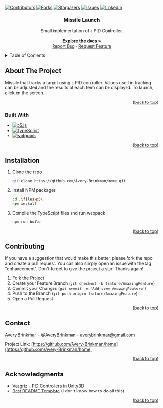 <div id="top"></div>

[![Contributors][contributors-shield]][contributors-url]
[![Forks][forks-shield]][forks-url]
[![Stargazers][stars-shield]][stars-url]
[![Issues][issues-shield]][issues-url]
[![LinkedIn][linkedin-shield]][linkedin-url]

<h3 align="center">Missile Launch</h3>

  <p align="center">
    Small implementation of a PID Controller.
    <br />
    <br />
    <a href="https://github.com/Avery-Brinkman/home"><strong>Explore the docs »</strong></a>
    <br />
    <a href="https://github.com/Avery-Brinkman/home/issues">Report Bug</a>
    ·
    <a href="https://github.com/Avery-Brinkman/home/issues">Request Feature</a>
  </p>
</div>

<!-- TABLE OF CONTENTS -->
<details>
  <summary>Table of Contents</summary>
  <ol>
    <li>
      <a href="#about-the-project">About The Project</a>
      <ul>
        <li><a href="#built-with">Built With</a></li>
      </ul>
    </li>
    <li><a href="#installation">Installation</a></li>
    <li><a href="#contributing">Contributing</a></li>
    <li><a href="#contact">Contact</a></li>
    <li><a href="#acknowledgments">Acknowledgments</a></li>
  </ol>
</details>

<!-- ABOUT THE PROJECT -->

## About The Project

Missile that tracks a target using a PID controller. Values used in tracking can be adjusted and the results of each term can be displayed. To launch, click on the screen.

<p align="right">(<a href="#top">back to top</a>)</p>

### Built With

- [![p5.js][p5.js]][p5-url]
- [![TypeScript][typescriptlang.org]][typescript-url]
- [![webpack][webpack.js.com]][webpack-url]

<p align="right">(<a href="#top">back to top</a>)</p>

## Installation

1. Clone the repo
   ```sh
   git clone https://github.com/Avery-Brinkman/home.git
   ```
2. Install NPM packages
   ```sh
   cd .\files\p5\
   npm install
   ```
3. Compile the TypeScript files and run webpack
   ```sh
   npm run build
   ```

<p align="right">(<a href="#top">back to top</a>)</p>

<!-- CONTRIBUTING -->

## Contributing

If you have a suggestion that would make this better, please fork the repo and create a pull request. You can also simply open an issue with the tag "enhancement".
Don't forget to give the project a star! Thanks again!

1. Fork the Project
2. Create your Feature Branch (`git checkout -b feature/AmazingFeature`)
3. Commit your Changes (`git commit -m 'Add some AmazingFeature'`)
4. Push to the Branch (`git push origin feature/AmazingFeature`)
5. Open a Pull Request

<p align="right">(<a href="#top">back to top</a>)</p>

<!-- CONTACT -->

## Contact

Avery Brinkman - [@AveryBrinkman](https://twitter.com/AveryBrinkman) - averybrinkman@gmail.com

Project Link: [https://github.com/Avery-Brinkman/home](https://github.com/Avery-Brinkman/home)

<p align="right">(<a href="#top">back to top</a>)</p>

<!-- ACKNOWLEDGMENTS -->

## Acknowledgments

- [Vazgriz - PID Controllers in Unity3D](https://youtu.be/y3K6FUgrgXw)
- [Best README Template](https://github.com/othneildrew/Best-README-Template) (I don't know how to do all this)

<p align="right">(<a href="#top">back to top</a>)</p>

<!-- MARKDOWN LINKS & IMAGES -->
<!-- https://www.markdownguide.org/basic-syntax/#reference-style-links -->

[contributors-shield]: https://img.shields.io/github/contributors/Avery-Brinkman/home.svg?style=for-the-badge
[contributors-url]: https://github.com/Avery-Brinkman/home/graphs/contributors
[forks-shield]: https://img.shields.io/github/forks/Avery-Brinkman/home.svg?style=for-the-badge
[forks-url]: https://github.com/Avery-Brinkman/home/network/members
[stars-shield]: https://img.shields.io/github/stars/Avery-Brinkman/home.svg?style=for-the-badge
[stars-url]: https://github.com/Avery-Brinkman/home/stargazers
[issues-shield]: https://img.shields.io/github/issues/Avery-Brinkman/home.svg?style=for-the-badge
[issues-url]: https://github.com/Avery-Brinkman/home/issues
[license-shield]: https://img.shields.io/github/license/Avery-Brinkman/home.svg?style=for-the-badge
[license-url]: https://github.com/Avery-Brinkman/home/blob/master/LICENSE.txt
[linkedin-shield]: https://img.shields.io/badge/-LinkedIn-black.svg?style=for-the-badge&logo=linkedin&colorB=555
[linkedin-url]: https://www.linkedin.com/in/avery-brinkman-38b277169/
[p5.js]: https://img.shields.io/badge/p5.js-ed225d?style=for-the-badge&logo=p5.js&logoColor=white
[p5-url]: https://p5js.org
[typescriptlang.org]: https://img.shields.io/badge/Typescript-3178C6?style=for-the-badge&logo=TypeScript&logoColor=white
[typescript-url]: https://www.typescriptlang.org/
[webpack.js.com]: https://img.shields.io/badge/webpack-8DD6F9?style=for-the-badge&logo=webpack&logoColor=white
[webpack-url]: https://webpack.js.com
